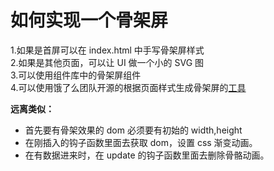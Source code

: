 # 如何实现一个骨架屏

1.如果是首屏可以在 index.html 中手写骨架屏样式  
2.如果是其他页面，可以让 UI 做一个小的 SVG 图  
3.可以使用组件库中的骨架屏组件  
4.可以使用饿了么团队开源的根据页面样式生成骨架屏的[工具](Jocs/jocs.github.io#22)

**远离类似：**

- 首先要有骨架效果的 dom 必须要有初始的 width,height
- 在刚插入的钩子函数里面去获取 dom，设置 css 渐变动画。
- 在有数据进来时，在 update 的钩子函数里面去删除骨骼动画。
